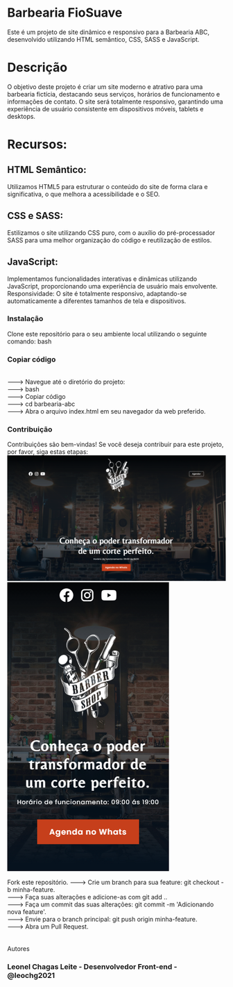 <h1>Barbearia FioSuave</h1>
Este é um projeto de site dinâmico e responsivo para a Barbearia ABC, desenvolvido utilizando HTML semântico, CSS, SASS e JavaScript.


<h1>Descrição</h1>
O objetivo deste projeto é criar um site moderno e atrativo para uma barbearia fictícia, destacando seus serviços, horários de funcionamento e informações de contato. O site será totalmente responsivo, garantindo uma experiência de usuário consistente em dispositivos móveis, tablets e desktops.

<h1>Recursos:</h1>
<h2>HTML Semântico: </h2>Utilizamos HTML5 para estruturar o conteúdo do site de forma clara e significativa, o que melhora a acessibilidade e o SEO.
<h2>CSS e SASS: </h2>Estilizamos o site utilizando CSS puro, com o auxílio do pré-processador SASS para uma melhor organização do código e reutilização de estilos.
<h2>JavaScript: </h2>Implementamos funcionalidades interativas e dinâmicas utilizando JavaScript, proporcionando uma experiência de usuário mais envolvente.
<strom>Responsividade: </strom>O site é totalmente responsivo, adaptando-se automaticamente a diferentes tamanhos de tela e dispositivos.
<h3>Instalação</h3>
Clone este repositório para o seu ambiente local utilizando o seguinte comando:
bash
<h3>Copiar código</h3>
<br>
---> Navegue até o diretório do projeto:<br>
---> bash<br>
---> Copiar código<br>
---> cd barbearia-abc<br>
---> Abra o arquivo index.html em seu navegador da web preferido.<br>
<h3> Contribuição</h3>
Contribuições são bem-vindas! Se você deseja contribuir para este projeto, por favor, siga estas etapas:
<img src="https://github.com/leochg2021/Proj_babearia_SP/blob/main/img/telaPc.png?raw=true"/>
<img src="https://github.com/leochg2021/Proj_babearia_SP/blob/main/img/telaphone.png?raw=true"/>

Fork este repositório.
---> Crie um branch para sua feature: git checkout -b minha-feature.<br>
---> Faça suas alterações e adicione-as com git add ..<br>
---> Faça um commit das suas alterações: git commit -m 'Adicionando nova feature'.<br>
---> Envie para o branch principal: git push origin minha-feature.<br>
---> Abra um Pull Request.<br>
<br><br>Autores
<h3> Leonel Chagas Leite - Desenvolvedor Front-end - @leochg2021</h3>
